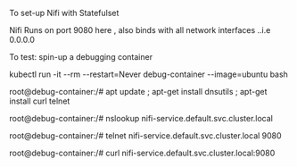 To set-up Nifi with Statefulset


Nifi Runs on port 9080 here , also binds with all network interfaces ..i.e 0.0.0.0


To test:
spin-up a debugging container

kubectl run -it --rm --restart=Never debug-container --image=ubuntu bash

root@debug-container:/# apt update ; apt-get install dnsutils ;  apt-get install curl telnet

root@debug-container:/# nslookup nifi-service.default.svc.cluster.local

root@debug-container:/# telnet  nifi-service.default.svc.cluster.local 9080

root@debug-container:/# curl nifi-service.default.svc.cluster.local:9080
